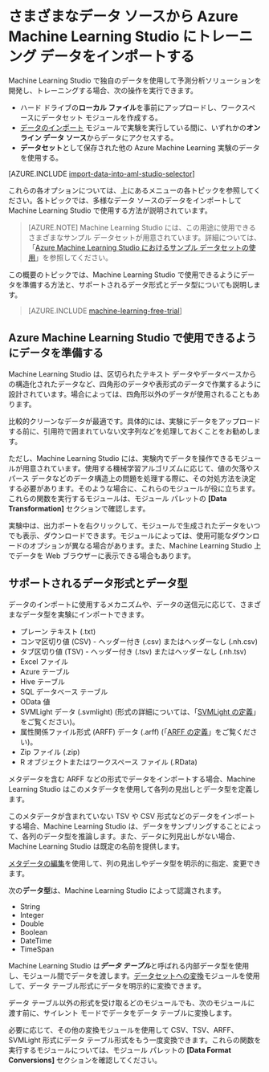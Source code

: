 <properties
	pageTitle="Machine Learning Studio にデータをインポートする | Microsoft Azure"
	description="さまざまなデータ ソースから Azure Machine Learning Studio にデータをインポートする方法サポートされているデータ型とデータ形式に関する説明"
	keywords="データのインポート、データ形式、データ型、データ ソース、トレーニング データ"
	services="machine-learning"
	documentationCenter=""
	authors="bradsev"
	manager="jhubbard"
	editor="cgronlun"/>

<tags
	ms.service="machine-learning"
	ms.workload="data-services"
	ms.tgt_pltfrm="na"
	ms.devlang="na"
	ms.topic="article"
	ms.date="09/19/2016"
	ms.author="garye;bradsev" />


# さまざまなデータ ソースから Azure Machine Learning Studio にトレーニング データをインポートする

Machine Learning Studio で独自のデータを使用して予測分析ソリューションを開発し、トレーニングする場合、次の操作を実行できます。

- ハード ドライブの**ローカル ファイル**を事前にアップロードし、ワークスペースにデータセット モジュールを作成する。
- [データのインポート][import-data] モジュールで実験を実行している間に、いずれかの**オンライン データ ソース**からデータにアクセスする。
- **データセット**として保存された他の Azure Machine Learning 実験のデータを使用する。

[AZURE.INCLUDE [import-data-into-aml-studio-selector](../../includes/machine-learning-import-data-into-aml-studio.md)]

これらの各オプションについては、上にあるメニューの各トピックを参照してください。各トピックでは、多様なデータ ソースのデータをインポートして Machine Learning Studio で使用する方法が説明されています。

> [AZURE.NOTE] Machine Learning Studio には、この用途に使用できるさまざまなサンプル データセットが用意されています。詳細については、「[Azure Machine Learning Studio におけるサンプル データセットの使用](machine-learning-use-sample-datasets.md)」を参照してください。

この概要のトピックでは、Machine Learning Studio で使用できるようにデータを準備する方法と、サポートされるデータ形式とデータ型についても説明します。

> [AZURE.INCLUDE [machine-learning-free-trial](../../includes/machine-learning-free-trial.md)]


## Azure Machine Learning Studio で使用できるようにデータを準備する
Machine Learning Studio は、区切られたテキスト データやデータベースからの構造化されたデータなど、四角形のデータや表形式のデータで作業するように設計されています。場合によっては、四角形以外のデータが使用されることもあります。

比較的クリーンなデータが最適です。具体的には、実験にデータをアップロードする前に、引用符で囲まれていない文字列などを処理しておくことをお勧めします。

ただし、Machine Learning Studio には、実験内でデータを操作できるモジュールが用意されています。使用する機械学習アルゴリズムに応じて、値の欠落やスパース データなどのデータ構造上の問題を処理する際に、その対処方法を決定する必要があります。そのような場合に、これらのモジュールが役に立ちます。これらの関数を実行するモジュールは、モジュール パレットの **[Data Transformation]** セクションで確認します。

実験中は、出力ポートを右クリックして、モジュールで生成されたデータをいつでも表示、ダウンロードできます。モジュールによっては、使用可能なダウンロードのオプションが異なる場合があります。また、Machine Learning Studio 上でデータを Web ブラウザーに表示できる場合もあります。

## サポートされるデータ形式とデータ型

データのインポートに使用するメカニズムや、データの送信元に応じて、さまざまなデータ型を実験にインポートできます。

- プレーン テキスト (.txt)
- コンマ区切り値 (CSV) - ヘッダー付き (.csv) またはヘッダーなし (.nh.csv)
- タブ区切り値 (TSV) - ヘッダー付き (.tsv) またはヘッダーなし (.nh.tsv)
- Excel ファイル
- Azure テーブル
- Hive テーブル
- SQL データベース テーブル
- OData 値
- SVMLight データ (.svmlight) (形式の詳細については、「[SVMLight の定義](http://svmlight.joachims.org/)」をご覧ください)。
- 属性関係ファイル形式 (ARFF) データ (.arff) (「[ARFF の定義](http://weka.wikispaces.com/ARFF)」をご覧ください)。
- Zip ファイル (.zip)
- R オブジェクトまたはワークスペース ファイル (.RData)

メタデータを含む ARFF などの形式でデータをインポートする場合、Machine Learning Studio はこのメタデータを使用して各列の見出しとデータ型を定義します。

このメタデータが含まれていない TSV や CSV 形式などのデータをインポートする場合、Machine Learning Studio は、データをサンプリングすることによって、各列のデータ型を推論します。また、データに列見出しがない場合、Machine Learning Studio は既定の名前を提供します。

[メタデータの編集][edit-metadata]を使用して、列の見出しやデータ型を明示的に指定、変更できます。

次の**データ型**は、Machine Learning Studio によって認識されます。

- String
- Integer
- Double
- Boolean
- DateTime
- TimeSpan

Machine Learning Studio は***データ テーブル***と呼ばれる内部データ型を使用し、モジュール間でデータを渡します。[データセットへの変換][convert-to-dataset]モジュールを使用して、データ テーブル形式にデータを明示的に変換できます。

データ テーブル以外の形式を受け取るどのモジュールでも、次のモジュールに渡す前に、サイレント モードでデータをデータ テーブルに変換します。

必要に応じて、その他の変換モジュールを使用して CSV、TSV、ARFF、SVMLight 形式にデータ テーブル形式をもう一度変換できます。これらの関数を実行するモジュールについては、モジュール パレットの **[Data Format Conversions]** セクションを確認してください。



<!-- Module References -->
[convert-to-dataset]: https://msdn.microsoft.com/library/azure/72bf58e0-fc87-4bb1-9704-f1805003b975/
[edit-metadata]: https://msdn.microsoft.com/library/azure/370b6676-c11c-486f-bf73-35349f842a66/
[import-data]: https://msdn.microsoft.com/library/azure/4e1b0fe6-aded-4b3f-a36f-39b8862b9004/

<!---HONumber=AcomDC_0921_2016-->
